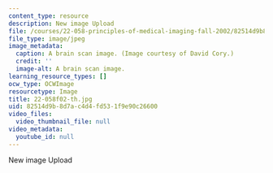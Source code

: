 ```yaml
---
content_type: resource
description: New image Upload
file: /courses/22-058-principles-of-medical-imaging-fall-2002/82514d9b8d7ac4d4fd531f9e90c26600_22-058f02-th.jpg
file_type: image/jpeg
image_metadata:
  caption: A brain scan image. (Image courtesy of David Cory.)
  credit: ''
  image-alt: A brain scan image.
learning_resource_types: []
ocw_type: OCWImage
resourcetype: Image
title: 22-058f02-th.jpg
uid: 82514d9b-8d7a-c4d4-fd53-1f9e90c26600
video_files:
  video_thumbnail_file: null
video_metadata:
  youtube_id: null
---
```

New image Upload


